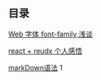 ## 目录
[Web 字体 font-family 浅谈](https://github.com/bailicangdu/blog/issues/5)

[react + reudx 个人感悟](https://github.com/bailicangdu/blog/issues/3)

[markDown语法](https://github.com/bailicangdu/blog/issues/2)
1
